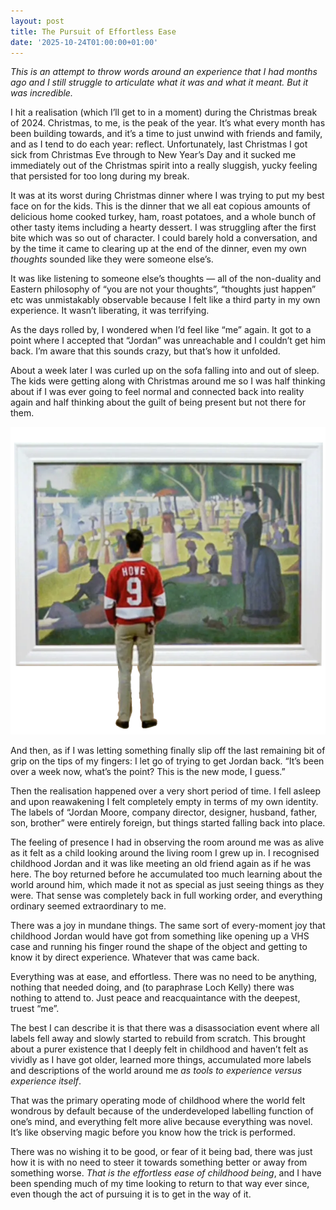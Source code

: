 ```yaml
---
layout: post
title: The Pursuit of Effortless Ease
date: '2025-10-24T01:00:00+01:00'
---
```


*This is an attempt to throw words around an experience that I had months ago and I still struggle to articulate what it was and what it meant. But it was incredible.*

I hit a realisation (which I’ll get to in a moment) during the Christmas break of 2024. Christmas, to me, is the peak of the year. It’s what every month has been building towards, and it’s a time to just unwind with friends and family, and as I tend to do each year: reflect. Unfortunately, last Christmas I got sick from Christmas Eve through to New Year’s Day and it sucked me immediately out of the Christmas spirit into a really sluggish, yucky feeling that persisted for too long during my break.

It was at its worst during Christmas dinner where I was trying to put my best face on for the kids. This is the dinner that we all eat copious amounts of delicious home cooked turkey, ham, roast potatoes, and a whole bunch of other tasty items including a hearty dessert. I was struggling after the first bite which was so out of character. I could barely hold a conversation, and by the time it came to clearing up at the end of the dinner, even my own *thoughts* sounded like they were someone else’s.

It was like listening to someone else’s thoughts — all of the non-duality and Eastern philosophy of “you are not your thoughts”, “thoughts just happen” etc was unmistakably observable because I felt like a third party in my own experience. It wasn’t liberating, it was terrifying.

As the days rolled by, I wondered when I’d feel like “me” again. It got to a point where I accepted that “Jordan” was unreachable and I couldn’t get him back. I’m aware that this sounds crazy, but that’s how it unfolded.

About a week later I was curled up on the sofa falling into and out of sleep. The kids were getting along with Christmas around me so I was half thinking about if I was ever going to feel normal and connected back into reality again and half thinking about the guilt of being present but not there for them.

![](/img/cam.png)

And then, as if I was letting something finally slip off the last remaining bit of grip on the tips of my fingers: I let go of trying to get Jordan back. “It’s been over a week now, what’s the point? This is the new mode, I guess.”

Then the realisation happened over a very short period of time. I fell asleep and upon reawakening I felt completely empty in terms of my own identity. The labels of “Jordan Moore, company director, designer, husband, father, son, brother” were entirely foreign, but things started falling back into place.

The feeling of presence I had in observing the room around me was as alive as it felt as a child looking around the living room I grew up in. I recognised childhood Jordan and it was like meeting an old friend again as if he was here. The boy returned before he accumulated too much learning about the world around him, which made it not as special as just seeing things as they were. That sense was completely back in full working order, and everything ordinary seemed extraordinary to me.

There was a joy in mundane things. The same sort of every-moment joy that childhood Jordan would have got from something like opening up a VHS case and running his finger round the shape of the object and getting to know it by direct experience. Whatever that was came back.

Everything was at ease, and effortless. There was no need to be anything, nothing that needed doing, and (to paraphrase Loch Kelly) there was nothing to attend to. Just peace and reacquaintance with the deepest, truest “me”.

The best I can describe it is that there was a disassociation event where all labels fell away and slowly started to rebuild from scratch. This brought about a purer existence that I deeply felt in childhood and haven’t felt as vividly as I have got older, learned more things, accumulated more labels and descriptions of the world around me *as tools to experience versus experience itself*.

That was the primary operating mode of childhood where the world felt wondrous by default because of the underdeveloped labelling function of one’s mind, and everything felt more alive because everything was novel. It’s like observing magic before you know how the trick is performed.

There was no wishing it to be good, or fear of it being bad, there was just how it is with no need to steer it towards something better or away from something worse. *That is the effortless ease of childhood being*, and I have been spending much of my time looking to return to that way ever since, even though the act of pursuing it is to get in the way of it.
